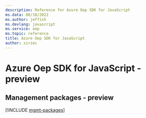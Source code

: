 ```yaml
---
description: Reference for Azure Oep SDK for JavaScript
ms.data: 08/10/2022
ms.author: jeffish
ms.devlang: javascript
ms.service: oep
ms.topic: reference
title: Azure Oep SDK for JavaScript
author: xirzec
---
```

# Azure Oep SDK for JavaScript - preview

## Management packages - preview
[!INCLUDE [mgmt-packages](oep-mgmt-index.md)]